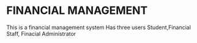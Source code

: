 # FINANCIAL MANAGEMENT 
This is a financial management system 
Has three users Student,Financial  Staff, Finacial Administrator 
